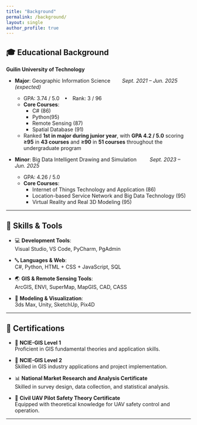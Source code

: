 ```yaml
---
title: "Background"
permalink: /background/
layout: single
author_profile: true
---
```


## 🎓 Educational Background

**Guilin University of Technology**

- **Major**: Geographic Information Science   *Sept. 2021 – Jun. 2025 (expected)*  
  - GPA: 3.74 / 5.0 • Rank: 3 / 96
  - **Core Courses**:  
    - C# (86)
    - Python(95)
    - Remote Sensing (87)  
    - Spatial Database (91)  
  - Ranked **1st in major during junior year**, with **GPA 4.2 / 5.0**
    scoring **≥95** in **43 courses** and **≥90** in **51 courses** throughout the undergraduate program    
   

- **Minor**: Big Data Intelligent Drawing and Simulation    *Sept. 2023 – Jun. 2025*  
  - GPA: 4.26 / 5.0  
  - **Core Courses**:  
    - Internet of Things Technology and Application (86)  
    - Location-based Service Network and Big Data Technology (95)  
    - Virtual Reality and Real 3D Modeling (95)

   
---

## 🧩 Skills & Tools

- 💻 **Development Tools**:  
  Visual Studio, VS Code, PyCharm, PgAdmin

- 🔤 **Languages & Web**:  
  C#, Python, HTML + CSS + JavaScript, SQL

- 🌏 **GIS & Remote Sensing Tools**:  
  ArcGIS, ENVI, SuperMap, MapGIS, CAD, CASS

- 📐 **Modeling & Visualization**:  
  3ds Max, Unity, SketchUp, Pix4D

---

## 🌱 Certifications

- 🧭 **NCIE-GIS Level 1**  
  Proficient in GIS fundamental theories and application skills.

- 🧭 **NCIE-GIS Level 2**  
  Skilled in GIS industry applications and project implementation.

- 📊 **National Market Research and Analysis Certificate**  
  Skilled in survey design, data collection, and statistical analysis.

- 🚁 **Civil UAV Pilot Safety Theory Certificate**  
  Equipped with theoretical knowledge for UAV safety control and operation.

---
